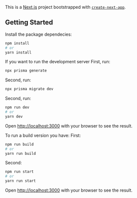 This is a [Next.js](https://nextjs.org/) project bootstrapped with [`create-next-app`](https://github.com/vercel/next.js/tree/canary/packages/create-next-app).

## Getting Started
Install the package dependecies:
```bash
npm install
# or
yarn install
```
If you want to run the development server
First, run: 

```bash
npx prisma generate
```

Second, run:
```bash
npx prisma migrate dev
```

Second, run:
```bash
npm run dev
# or
yarn dev
```

Open [http://localhost:3000](http://localhost:3000) with your browser to see the result.

To run a build version you have:
First:
```bash
npm run build
# or
yarn run build
```

Second:
```bash
npm run start
# or
yarn run start
```

Open [http://localhost:3000](http://localhost:3000) with your browser to see the result.




